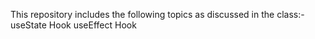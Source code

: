This repository includes the following topics as discussed in the class:-
useState Hook
useEffect Hook